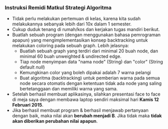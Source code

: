 ### Instruksi Remidi Matkul Strategi Algoritma

- Tidak perlu melakukan pertemuan di kelas, karena kita sudah melakukannya sebanyak lebih dari 10x dalam 1 semester.
- Cukup duduk tenang di rumah/kos dan kerjakan tugas mandiri berikut.
- Buatlah sebuah program (dengan menggunakan bahasa pemrograman apapun) yang mengimplementasikan konsep backtracking untuk melakukan coloring pada sebuah graph. Lebih jelasnya:
    - Buatlah sebuah graph yang terdiri dari minimal 20 buah node, dan minimal 60 buah unweighted & undirected edge.
    - Tiap node menyimpan data "nama node" (String) dan "color" (String default *null*)
    - Kemungkinan color yang boleh dipakai adalah 7 warna pelangi
    - Buat algoritma (backtracking) untuk pemberian warna pada semua node secara otomatis dengan ketentuan tidak ada node yang saling bertetanggaan dan memiliki warna yang sama.
- Setelah berhasil membuat aplikasinya, silahkan presentasi face to face di meja saya dengan membawa laptop sendiri maksimal hari **Kamis 12 Februari 2015**.
- Jika berhasil membuat program & berhasil menjawab pertanyaan dengan baik, maka nilai akan **berubah menjadi B**. Jika tidak maka **tidak akan diberikan perubahan nilai apapun**.
